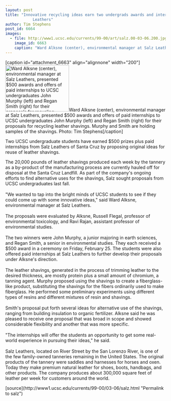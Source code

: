 ```yaml
---
layout: post
title: "Innovative recycling ideas earn two undergrads awards and internships from Salz
			Leathers"
author: Tim Stephens
post_id: 6664
images:
  - file: http://www1.ucsc.edu/currents/99-00/art/salz.00-03-06.200.jpg
    image_id: 6663
    caption: "Ward Alksne (center), environmental manager at Salz Leathers, presented $500 awards and offers of paid internships to UCSC undergraduates John Murphy (left) and Regan Smith (right) for their proposals for recycling leather shavings. Murphy and Smith are holding samples of the shavings. Photo: Tim Stephens"
---
```


[caption id="attachment_6663" align="alignnone" width="200"]<a href="http://localhost/mysite/wp-content/uploads/2000/03/salz.00-03-06.200.jpg"><img class="size-full wp-image-6663" src="http://localhost/mysite/wp-content/uploads/2000/03/salz.00-03-06.200.jpg" alt="Ward Alksne (center), environmental manager at Salz Leathers, presented $500 awards and offers of paid internships to UCSC undergraduates John Murphy (left) and Regan Smith (right) for their proposals for recycling leather shavings. Murphy and Smith are holding samples of the shavings. Photo: Tim Stephens" width="200" height="146" /></a>Ward Alksne (center), environmental manager at Salz Leathers, presented $500 awards and offers of paid internships to UCSC undergraduates John Murphy (left) and Regan Smith (right) for their proposals for recycling leather shavings. Murphy and Smith are holding samples of the shavings. Photo: Tim Stephens[/caption]
<p>
  Two UCSC undergraduate students have earned $500 prizes plus paid internships from Salz Leathers of Santa Cruz by proposing original ideas for reuse of leather shavings.
</p>The 20,000 pounds of leather shavings produced each week by the tannery as a by-product of the manufacturing process are currently hauled off for disposal at the Santa Cruz Landfill. As part of the company's ongoing efforts to find alternative uses for the shavings, Salz sought proposals from UCSC undergraduates last fall.<br>
<br>
"We wanted to tap into the bright minds of UCSC students to see if they could come up with some innovative ideas," said Ward Alksne, environmental manager at Salz Leathers.<br>
<br>
The proposals were evaluated by Alksne, Russell Flegal, professor of environmental toxicology, and Ravi Rajan, assistant professor of environmental studies.<br>
<br>
The two winners were John Murphy, a junior majoring in earth sciences, and Regan Smith, a senior in environmental studies. They each received a $500 award in a ceremony on Friday, February 25. The students were also offered paid internships at Salz Leathers to further develop their proposals under Alksne's direction.<br>
<br>
The leather shavings, generated in the process of trimming leather to the desired thickness, are mostly protein plus a small amount of chromium, a tanning agent. Murphy proposed using the shavings to create a fiberglass-like product, substituting the shavings for the fibers ordinarily used to make fiberglass. He performed some preliminary experiments using different types of resins and different mixtures of resin and shavings.<br>
<br>
Smith's proposal put forth several ideas for alternative use of the shavings, ranging from building insulation to organic fertilizer. Alksne said he was pleased to receive one proposal that was broad in scope and showed considerable flexibility and another that was more specific.<br>
<br>
"The internships will offer the students an opportunity to get some real-world experience in pursuing their ideas," he said.<br>
<br>
Salz Leathers, located on River Street by the San Lorenzo River, is one of the few family-owned tanneries remaining in the United States. The original products of the tannery were saddles and harnesses for horses and oxen. Today they make premium natural leather for shoes, boots, handbags, and other products. The company produces about 300,000 square feet of leather per week for customers around the world.
<p>

</p>
[source](http://www1.ucsc.edu/currents/99-00/03-06/salz.html "Permalink to salz")
